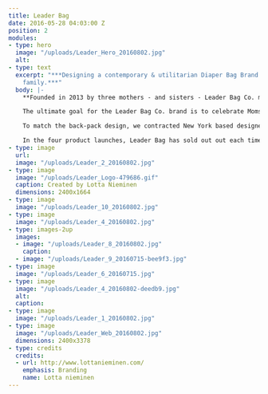 ```yaml
---
title: Leader Bag
date: 2016-05-28 04:03:00 Z
position: 2
modules:
- type: hero
  image: "/uploads/Leader_Hero_20160802.jpg"
  alt: 
- type: text
  excerpt: "***Designing a contemporary & utilitarian Diaper Bag Brand for the modern
    family.***"
  body: |-
    **Founded in 2013 by three mothers - and sisters - Leader Bag Co. makes premium diaper bags for the modern family. Paradise was engaged to design the diaper bag itself, and since then has evolved as Leader’s creative consultant. In addition to two phases of product design and production, we’ve worked with Leader bag on their product strategy and product offering, managed their branding process and solidified an overarching creative direction, and revamped their website to include e-commerce.**

    The ultimate goal for the Leader Bag Co. brand is to celebrate Moms and Dads, and to ease and facilitate the shared role of parenting. The bag design needed to reflect this. The inside of the bag was designed for function: pockets of different sizes, mesh elastic holders, water-repellent & wipe-clean fabrics and a pouch insert to hold a changing a Leader Bag changing mat & diapers. On the outside, the backpack is designed to be contemporary & gender neutral: waxed-canvas with leather accents in a neutral color palette. For production, keeping the parent in mind, we worked with sourced safe fabrics, and worked with local, US manufacturers.

    To match the back-pack design, we contracted New York based designer Lotta Nieminen to develop a mark and visual system to reflect the quality and values of Leader Bag Co. A recent update to the website, introduced an intuitive e-commerce experience, with a stronger narrative explaining the function of the products, and a modular system that will expand with the brand and their product line.

    In the four product launches, Leader Bag has sold out out each time, within the first day.
- type: image
  url: 
  image: "/uploads/Leader_2_20160802.jpg"
- type: image
  image: "/uploads/Leader_Logo-479686.gif"
  caption: Created by Lotta Nieminen
  dimensions: 2400x1664
- type: image
  image: "/uploads/Leader_10_20160802.jpg"
- type: image
  image: "/uploads/Leader_4_20160802.jpg"
- type: images-2up
  images:
  - image: "/uploads/Leader_8_20160802.jpg"
    caption: 
  - image: "/uploads/Leader_9_20160715-bee9f3.jpg"
- type: image
  image: "/uploads/Leader_6_20160715.jpg"
- type: image
  image: "/uploads/Leader_4_20160802-deedb9.jpg"
  alt: 
  caption: 
- type: image
  image: "/uploads/Leader_1_20160802.jpg"
- type: image
  image: "/uploads/Leader_Web_20160802.jpg"
  dimensions: 2400x3378
- type: credits
  credits:
  - url: http://www.lottanieminen.com/
    emphasis: Branding
    name: Lotta nieminen
---
```


